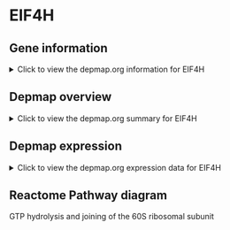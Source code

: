 <h1>EIF4H</h1>

<h2>Gene information</h2>
<details>
  <summary>Click to view the depmap.org information for EIF4H</summary>
  <iframe src="https://depmap.org/portal/gene/EIF4H?tab=about" style="border:none;width:100%;height:800px"></iframe>
</details>

<h2>Depmap overview</h2>
<details>
  <summary>Click to view the depmap.org summary for EIF4H</summary>
  <iframe src="https://depmap.org/portal/gene/EIF4H?tab=overview" style="border:none;width:100%;height:800px"></iframe>
</details>

<h2>Depmap expression</h2>
<details>
  <summary>Click to view the depmap.org expression data for EIF4H</summary>
  <iframe src="https://depmap.org/portal/gene/EIF4H?tab=characterization" style="border:none;width:100%;height:800px"></iframe>
</details>



<h2>Reactome Pathway diagram</h2>
GTP hydrolysis and joining of the 60S ribosomal subunit
<div id="diagramHolder"></div>

<script>
    //Creating the Reactome Diagram widget
    //Take into account a proxy needs to be set up in your server side pointing to www.reactome.org
    function onReactomeDiagramReady(){  //This function is automatically called when the widget code is ready to be used
        var diagram = Reactome.Diagram.create({
            "placeHolder" : "diagramHolder",
            "width" : 900,
            "height" : 500
        });

        //Initialising it to the "Hemostasis" pathway
        diagram.loadDiagram("R-HSA-72706");

        //Adding different listeners

        diagram.onDiagramLoaded(function (loaded) {
            console.info("Loaded ", loaded);
            diagram.flagItems("BAD");
	    diagram.flagItems("Q92934");
            if (loaded == "R-HSA-72706") diagram.selectItem("R-HSA-72706");
        });

     }
</script>



